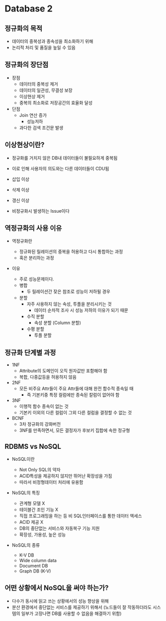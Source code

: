 # Database 2

## 정규화의 목적
* 데이터의 중복성과 종속성을 최소화하기 위해
* 논리적 처리 및 품질을 높일 수 있음

## 정규화의 장단점
* 장점
    * 데이터의 중복성 제거
    * 데이터의 일관성, 무결성 보장
    * 이상현상 제거
    * 중복의 최소화로 저장공간의 효율화 달성
* 단점
    * Join 연산 증가
        * 성능저하
    * 과다한 검색 조건문 발생

## 이상현상이란?
* 정규화를 거치지 않은 DB내 데이터들이 불필요하게 중복됨
* 이로 인해 사용자의 의도와는 다른 데이터들이 CDU됨

* 삽입 이상
* 삭제 이상
* 갱신 이상

* 비정규화시 발생하는 Issue이다

## 역정규화의 사용 이유
* 역정규화란
    * 정규화된 릴레이션의 중복을 허용하고 다시 통합하는 과정
    * 혹은 분리하는 과정

* 이유
    * 주로 성능문제이다.
    * 병합
        * 두 릴레이션간 잦은 참조로 성능이 저하될 경우
    * 분할
        * 자주 사용하지 않는 속성, 투플을 분리시키는 것
            * 데이터 순차적 조사 시 성능 저하의 이유가 되기 때문
        * 수직 분할
            * 속성 분할 (Column 분할)
        * 수평 분할
            * 투플 분할

## 정규화 단계별 과정
* 1NF
    * Attribute의 도메인이 오직 원자값만 포함해야 함
    * 복합, 다중값등을 허용하지 않음
* 2NF
    * 모든 비주요 Attr들이 주요 Attr들에 대해 완전 함수적 종속일 때
        * 즉 기본키중 특정 컬럼에만 종속된 칼럼이 없어야 함
* 3NF
    * 이행적 함수 종속이 없는 것
    * 기본키 이외의 다른 컬럼이 그외 다른 컬럼을 결정할 수 없는 것
* BCNF
    * 3차 정규화의 강화버전
    * 3NF를 만족하면서, 모든 결정자가 후보키 집합에 속한 정규형

## RDBMS vs NoSQL
* NoSQL이란
    * Not Only SQL의 약자
    * ACID특성을 제공하지 않지만 뛰어난 확장성을 가짐
    * 따라서 비정형데이터 처리에 유용함

* NoSQL의 특징
    * 관계형 모델 X
    * 테이블간 조인 기능 X
    * 직접 프로그래밍을 하는 등 비 SQL인터페이스를 통한 데이터 액세스
    * ACID 제공 X
    * DB의 중단없는 서비스와 자동복구 기능 지원
    * 확장성, 가용성, 높은 성능

* NoSQL의 종류
    * K-V DB
    * Wide column data
    * Document DB
    * Graph DB (K-V)

## 어떤 상황에서 NoSQL을 써야 하는가?
* 다수가 동시에 읽고 쓰는 상황에서의 성능 향상을 위해
* 분산 환경에서 중단없는 서비스를 제공하기 위해서 (노드들이 잘 작동하더라도 시스템의 일부가 고장나면 DB를 사용할 수 없음을 해결하기 위함)